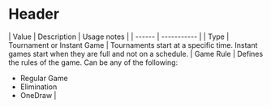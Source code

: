 <!-- TITLE: Copy From Wiki -->
<!-- SUBTITLE: A quick summary of Copy From Wiki -->

# Header

| Value | Description | Usage notes |
| ------ | ----------- |
| Type | Tournament or Instant Game | Tournaments start at a specific time. Instant games start when they are full and not on a schedule.
| Game Rule | Defines the rules of the game. Can be any of the following:
* Regular Game
* Elimination
* OneDraw |
